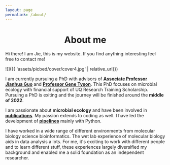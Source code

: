 ```yaml
---
layout: page
permalink: /about/
---
```

# <center>About me</center>

Hi there! I am Jie, this is my website. If you find anything interesting feel free to contact me!

![]({{ 'assets/picbed/cover/cover4.jpg' | relative_url}})

I am currently pursuing a PhD with advisors of [**<u>Associate Professor Jianhua Guo</u>**](https://researchers.uq.edu.au/researcher/3045) and [**<u>Professor Gene Tyson</u>**](https://www.qut.edu.au/about/our-people/academic-profiles/gene.tyson). This PhD focuses on microbial ecology with financial support of UQ Research Training Scholarship. Pursuing a PhD is exiting and the journey will be finished around the **middle of 2022**.

I am passionate about **microbial ecology** and have been involved in [**<u>publications</u>**](https://scholar.google.com/citations?hl=zh-CN&user=s_Uga6sAAAAJ). My passion extends to coding as well. I have led the development of [**<u>pipelines</u>**](https://jlli6t.github.io/projects/index.html) mainly with Python.

I have worked in a wide range of different environments from molecular biology science bioinformatics. The wet lab experience of molecular biology aids in data analysis a lots. For me, it's exciting to work with different people and to learn different stuff, these experiences largely diversified my background and enabled me a solid foundation as an independent researcher.
